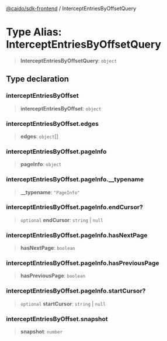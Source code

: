 [@caido/sdk-frontend](../index.md) / InterceptEntriesByOffsetQuery

# Type Alias: InterceptEntriesByOffsetQuery

> **InterceptEntriesByOffsetQuery**: `object`

## Type declaration

### interceptEntriesByOffset

> **interceptEntriesByOffset**: `object`

### interceptEntriesByOffset.edges

> **edges**: `object`[]

### interceptEntriesByOffset.pageInfo

> **pageInfo**: `object`

### interceptEntriesByOffset.pageInfo.\_\_typename

> **\_\_typename**: `"PageInfo"`

### interceptEntriesByOffset.pageInfo.endCursor?

> `optional` **endCursor**: `string` \| `null`

### interceptEntriesByOffset.pageInfo.hasNextPage

> **hasNextPage**: `boolean`

### interceptEntriesByOffset.pageInfo.hasPreviousPage

> **hasPreviousPage**: `boolean`

### interceptEntriesByOffset.pageInfo.startCursor?

> `optional` **startCursor**: `string` \| `null`

### interceptEntriesByOffset.snapshot

> **snapshot**: `number`
